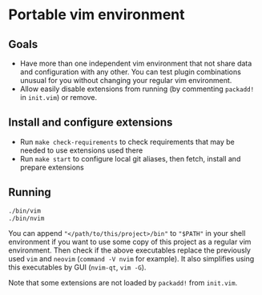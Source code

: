 # Portable vim environment

## Goals
- Have more than one independent vim environment that not share data and configuration with any other. You can test plugin combinations unusual for you without changing your regular vim environment.
- Allow easily disable extensions from running (by commenting `packadd!` in `init.vim`) or remove.

## Install and configure extensions
- Run `make check-requirements` to check requirements that may be needed to use extensions used there
- Run `make start` to configure local git aliases, then fetch, install and prepare extensions

## Running
```sh
./bin/vim
./bin/nvim
```

You can append `"</path/to/this/project>/bin"` to `"$PATH"` in your shell environment if you want to use some copy of this project as a regular vim environment. Then check if the above executables replace the previously used `vim` and `neovim` (`command -V nvim` for example). It also simplifies using this executables by GUI (`nvim-qt`, `vim -G`).

Note that some extensions are not loaded by `packadd!` from `init.vim`.
